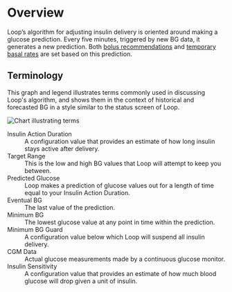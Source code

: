 # Overview

Loop’s algorithm for adjusting insulin delivery is oriented around making a glucose prediction.  Every five minutes, triggered by new BG data, it generates a new prediction.  Both [bolus recommendations](bolus) and [temporary basal rates](temp_basal) are set based on this prediction.

## Terminology

This graph and legend illustrates terms commonly used in discussing Loop's algorithm,
and shows them in the context of historical and forecasted BG in a style similar to the
status screen of Loop.

![Chart illustrating terms](img/terms_graph.png)

<dl>
<dt>Insulin Action Duration</dt><dd>A configuration value that provides an estimate of how long insulin stays active after delivery.</dd>
<dt>Target Range</dt>
<dd>This is the low and high BG values that Loop will attempt to keep you between.</dd>
<dt>Predicted Glucose</dt>
<dd>Loop makes a prediction of glucose values out for a length of time equal to your Insulin Action Duration.</dd>
<dt>Eventual BG</dt>
<dd>The last value of the prediction.</dd>
<dt>Minimum BG</dt>
<dd>The lowest glucose value at any point in time within the prediction.</dd>
<dt>Minimum BG Guard</dt>
<dd>A configuration value below which Loop will suspend all insulin delivery.<dd>
<dt>CGM Data</dt>
<dd>Actual glucose measurements made by a continuous glucose monitor.<dd>
<dt>Insulin Sensitivity</dt>
<dd>A configuration value that provides an estimate of how much blood glucose will drop given a unit of insulin.</dd>
</dl>
